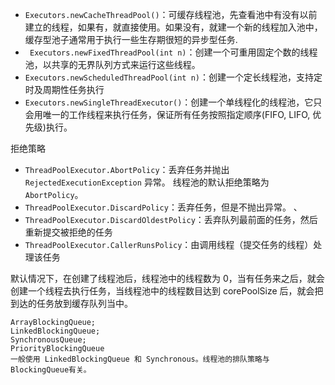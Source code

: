 - `Executors.newCacheThreadPool()`：可缓存线程池，先查看池中有没有以前建立的线程，如果有，就直接使用。如果没有，就建一个新的线程加入池中，缓存型池子通常用于执行一些生存期很短的异步型任务.
- ` Executors.newFixedThreadPool(int n)`：创建一个可重用固定个数的线程池，以共享的无界队列方式来运行这些线程。
- `Executors.newScheduledThreadPool(int n)`：创建一个定长线程池，支持定时及周期性任务执行
- `Executors.newSingleThreadExecutor()`：创建一个单线程化的线程池，它只会用唯一的工作线程来执行任务，保证所有任务按照指定顺序(FIFO, LIFO, 优先级)执行。



拒绝策略

- `ThreadPoolExecutor.AbortPolicy`：丢弃任务并抛出 `RejectedExecutionException` 异常。 线程池的默认拒绝策略为 `AbortPolicy`。
- `ThreadPoolExecutor.DiscardPolicy`：丢弃任务，但是不抛出异常。 、
- `ThreadPoolExecutor.DiscardOldestPolicy`：丢弃队列最前面的任务，然后重新提交被拒绝的任务 
- `ThreadPoolExecutor.CallerRunsPolicy`：由调用线程（提交任务的线程）处理该任务



默认情况下，在创建了线程池后，线程池中的线程数为 0，当有任务来之后，就会创建一个线程去执行任务，当线程池中的线程数目达到 corePoolSize 后，就会把到达的任务放到缓存队列当中。



```
ArrayBlockingQueue;
LinkedBlockingQueue;
SynchronousQueue;
PriorityBlockingQueue 
一般使用 LinkedBlockingQueue 和 Synchronous。线程池的排队策略与BlockingQueue有关。
```

